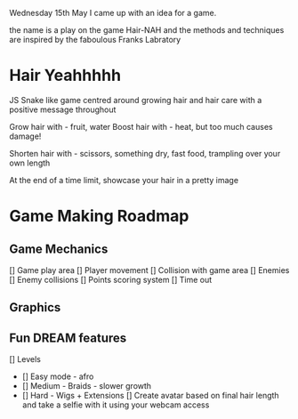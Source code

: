 Wednesday 15th May
I came up with an idea for a game.

the name is a play on the game Hair-NAH
and the methods and techniques are inspired by the faboulous Franks Labratory

# Hair Yeahhhhh
JS Snake like game centred around growing hair and hair care with a positive message throughout 

Grow hair with - fruit, water
Boost hair with - heat, but too much causes damage!

Shorten hair with - scissors, something dry, fast food, trampling over your own length

At the end of a time limit, showcase your hair in a pretty image

# Game Making Roadmap

## Game Mechanics
[] Game play area
[] Player movement
[] Collision with game area
[] Enemies
[] Enemy collisions
[] Points scoring system
[] Time out

## Graphics

## Fun DREAM features
[] Levels
- [] Easy mode - afro
- [] Medium - Braids - slower growth
- [] Hard - Wigs + Extensions
[] Create avatar based on final hair length and take a selfie with it using your webcam access
